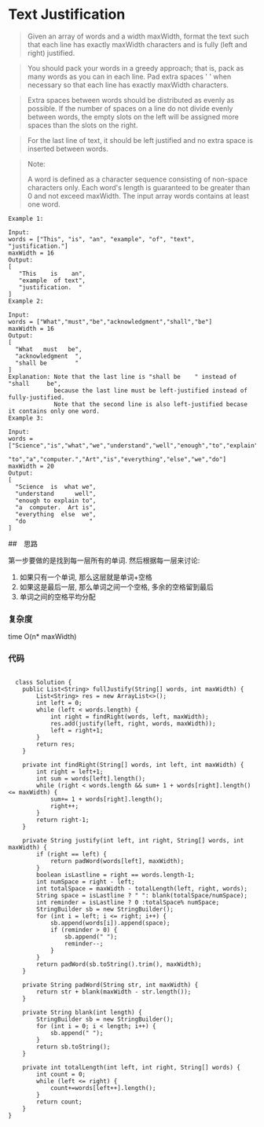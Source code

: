 # Text Justification
>Given an array of words and a width maxWidth, format the text such that each line has exactly maxWidth characters and is fully (left and right) justified.

>You should pack your words in a greedy approach; that is, pack as many words as you can in each line. Pad extra spaces ' ' when necessary so that each line has exactly maxWidth characters.

>Extra spaces between words should be distributed as evenly as possible. If the number of spaces on a line do not divide evenly between words, the empty slots on the left will be assigned more spaces than the slots on the right.

>For the last line of text, it should be left justified and no extra space is inserted between words.

>Note:
>
>A word is defined as a character sequence consisting of non-space characters only.
Each word's length is guaranteed to be greater than 0 and not exceed maxWidth.
The input array words contains at least one word.

    Example 1:

    Input:
    words = ["This", "is", "an", "example", "of", "text", "justification."]
    maxWidth = 16
    Output:
    [
       "This    is    an",
       "example  of text",
       "justification.  "
    ]
    Example 2:

    Input:
    words = ["What","must","be","acknowledgment","shall","be"]
    maxWidth = 16
    Output:
    [
      "What   must   be",
      "acknowledgment  ",
      "shall be        "
    ]
    Explanation: Note that the last line is "shall be    " instead of "shall     be",
                 because the last line must be left-justified instead of fully-justified.
                 Note that the second line is also left-justified becase it contains only one word.
    Example 3:

    Input:
    words = ["Science","is","what","we","understand","well","enough","to","explain",
             "to","a","computer.","Art","is","everything","else","we","do"]
    maxWidth = 20
    Output:
    [
      "Science  is  what we",
      "understand      well",
      "enough to explain to",
      "a  computer.  Art is",
      "everything  else  we",
      "do                  "
    ]


##　思路

第一步要做的是找到每一层所有的单词.
然后根据每一层来讨论:
1. 如果只有一个单词, 那么这层就是单词+空格
2. 如果这是最后一层, 那么单词之间一个空格, 多余的空格留到最后
3. 单词之间的空格平均分配

### 复杂度
time O(n* maxWidth)

### 代码

```

  class Solution {
    public List<String> fullJustify(String[] words, int maxWidth) {
        List<String> res = new ArrayList<>();
        int left = 0;
        while (left < words.length) {
            int right = findRight(words, left, maxWidth);
            res.add(justify(left, right, words, maxWidth));
            left = right+1;
        }
        return res;
    }

    private int findRight(String[] words, int left, int maxWidth) {
        int right = left+1;
        int sum = words[left].length();
        while (right < words.length && sum+ 1 + words[right].length() <= maxWidth) {
            sum+= 1 + words[right].length();
            right++;
        }
        return right-1;
    }

    private String justify(int left, int right, String[] words, int maxWidth) {
        if (right == left) {
            return padWord(words[left], maxWidth);
        }
        boolean isLastline = right == words.length-1;
        int numSpace = right - left;
        int totalSpace = maxWidth - totalLength(left, right, words);
        String space = isLastline ? " ": blank(totalSpace/numSpace);
        int reminder = isLastline ? 0 :totalSpace% numSpace;
        StringBuilder sb = new StringBuilder();
        for (int i = left; i <= right; i++) {
            sb.append(words[i]).append(space);
            if (reminder > 0) {
                sb.append(" ");
                reminder--;
            }
        }
        return padWord(sb.toString().trim(), maxWidth);
    }

    private String padWord(String str, int maxWidth) {
        return str + blank(maxWidth - str.length());
    }

    private String blank(int length) {
        StringBuilder sb = new StringBuilder();
        for (int i = 0; i < length; i++) {
            sb.append(" ");
        }
        return sb.toString();
    }

    private int totalLength(int left, int right, String[] words) {
        int count = 0;
        while (left <= right) {
            count+=words[left++].length();
        }
        return count;
    }
}
```
